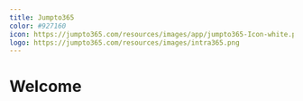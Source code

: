 ```yaml
---
title: Jumpto365
color: #927160
icon: https://jumpto365.com/resources/images/app/jumpto365-Icon-white.png
logo: https://jumpto365.com/resources/images/intra365.png
---
```


# Welcome
